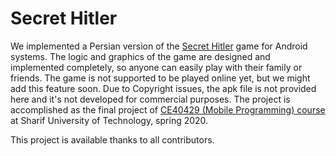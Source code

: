 # Secret Hitler

We implemented a Persian version of the [Secret Hitler](https://www.secrethitler.com/) game for Android systems. The logic and graphics of the game are designed and implemented completely, so anyone can easily play with their family or friends. The game is not supported to be played online yet, but we might add this feature soon. Due to Copyright issues, the apk file is not provided here and it's not developed for commercial purposes. The project is accomplished as the final project of [CE40429 (Mobile Programming) course](https://github.com/sharif-dev) at Sharif University of Technology, spring 2020.

This project is available thanks to all contributors.
